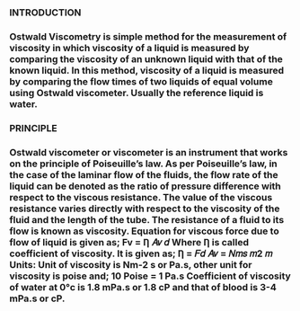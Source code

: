 ### **INTRODUCTION** <Br>
### Ostwald Viscometry is simple method for the measurement of viscosity in which viscosity of a liquid is measured by comparing the viscosity of an unknown liquid with that of the known liquid. In this method, viscosity of a liquid is measured by comparing the flow times of two liquids of equal volume using Ostwald viscometer. Usually the reference liquid is water.
### **PRINCIPLE** <Br>
### Ostwald viscometer or viscometer is an instrument that works on the principle of Poiseuille’s law. As per Poiseuille’s law, in the case of the laminar flow of the fluids, the flow rate of the liquid can be denoted as the ratio of pressure difference with respect to the viscous resistance. The value of the viscous resistance varies directly with respect to the viscosity of the fluid and the length of the tube. The resistance of a fluid to its flow is known as viscosity. Equation for viscous force due to flow of liquid is given as; Fv = Ƞ 𝐴𝑣 𝑑 Where Ƞ is called coefficient of viscosity. It is given as; Ƞ = 𝐹𝑑 𝐴𝑣 = 𝑁𝑚𝑠 𝑚2 𝑚 Units: Unit of viscosity is Nm-2 s or Pa.s, other unit for viscosity is poise and; 10 Poise = 1 Pa.s Coefficient of viscosity of water at 0°c is 1.8 mPa.s or 1.8 cP and that of blood is 3-4 mPa.s or cP.
